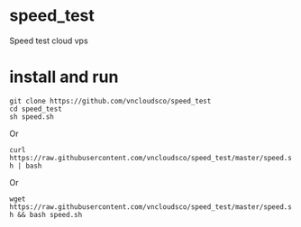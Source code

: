 # speed_test
Speed test cloud vps

# install and run
```
git clone https://github.com/vncloudsco/speed_test
cd speed_test
sh speed.sh
```
Or

``` curl https://raw.githubusercontent.com/vncloudsco/speed_test/master/speed.sh | bash ```

Or

``` wget https://raw.githubusercontent.com/vncloudsco/speed_test/master/speed.sh && bash speed.sh ```

